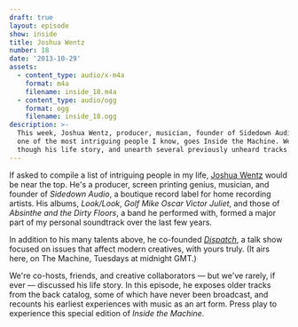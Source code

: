```yaml
---
draft: true
layout: episode
show: inside
title: Joshua Wentz
number: 18
date: '2013-10-29'
assets:
  - content_type: audio/x-m4a
    format: m4a
    filename: inside_18.m4a
  - content_type: audio/ogg
    format: ogg
    filename: inside_18.ogg
description: >-
  This week, Joshua Wentz, producer, musician, founder of Sidedown Audio, and
  one of the most intriguing people I know, goes Inside the Machine. We walk
  though his life story, and unearth several previously unheard tracks.
---
```

If asked to compile a list of intriguing people in my life, [Joshua Wentz](http://joshuawentz.com) would be near the top. He's a producer, screen printing genius, musician, and founder of _Sidedown Audio_, a boutique record label for home recording artists. His albums, _Look/Look_, _Golf Mike Oscar Victor Juliet_, and those of _Absinthe and the Dirty Floors_, a band he performed with, formed a major part of my personal soundtrack over the last few years.

In addition to his many talents above, he co-founded [_Dispatch_](http://machine.fm/dispatch), a talk show focused on issues that affect modern creatives, with yours truly. (It airs here, on The Machine, Tuesdays at midnight GMT.)

We're co-hosts, friends, and creative collaborators &mdash; but we've rarely, if ever &mdash; discussed his life story. In this episode, he exposes older tracks from the back catalog, some of which have never been broadcast, and recounts his earliest experiences with music as an art form. Press play to experience this special edition of _Inside the Machine_.